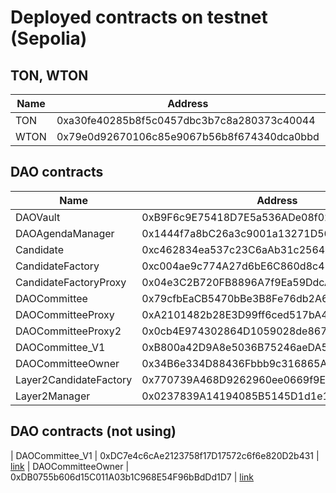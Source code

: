 # Deployed contracts on testnet (Sepolia)

## TON, WTON

| Name     | Address | link |
|----------|------|-------------------------------|
|  TON |  0xa30fe40285b8f5c0457dbc3b7c8a280373c40044     | [link](https://sepolia.etherscan.io/address/0xa30fe40285b8f5c0457dbc3b7c8a280373c40044)
|  WTON |  0x79e0d92670106c85e9067b56b8f674340dca0bbd     | [link](https://sepolia.etherscan.io/address/0x79e0d92670106c85e9067b56b8f674340dca0bbd)


## DAO contracts
| Name     | Address | link |
|----------|------|-------------------------------|
|  DAOVault |   0xB9F6c9E75418D7E5a536ADe08f0218196BB3eBa4    | [link](https://sepolia.etherscan.io/address/0xB9F6c9E75418D7E5a536ADe08f0218196BB3eBa4)
|  DAOAgendaManager        |  0x1444f7a8bC26a3c9001a13271D56d6fF36B44f08    | [link](https://sepolia.etherscan.io/address/0x1444f7a8bC26a3c9001a13271D56d6fF36B44f08)
|  Candidate        |  0xc462834ea537c23C6aAb31c2564dfE16e7CD37BD    | [link](https://sepolia.etherscan.io/address/0xc462834ea537c23C6aAb31c2564dfE16e7CD37BD)
|  CandidateFactory        | 0xc004ae9c774A27d6bE6C860d8c414AC697D4dc28     |[link](https://sepolia.etherscan.io/address/0xc004ae9c774A27d6bE6C860d8c414AC697D4dc28)
|  CandidateFactoryProxy        |  0x04e3C2B720FB8896A7f9Ea59DdcA85fD45189C7f    |[link](https://sepolia.etherscan.io/address/0x04e3C2B720FB8896A7f9Ea59DdcA85fD45189C7f)
|  DAOCommittee        | 0x79cfbEaCB5470bBe3B8Fe76db2A61Fc59e588C38     | [link](https://sepolia.etherscan.io/address/0x79cfbEaCB5470bBe3B8Fe76db2A61Fc59e588C38)
|  DAOCommitteeProxy        |  0xA2101482b28E3D99ff6ced517bA41EFf4971a386    |[link](https://sepolia.etherscan.io/address/0xA2101482b28E3D99ff6ced517bA41EFf4971a386)
|  DAOCommitteeProxy2        |  0x0cb4E974302864D1059028de86757Ca55D121Cb8    |[link](https://sepolia.etherscan.io/address/0x0cb4E974302864D1059028de86757Ca55D121Cb8)
|  DAOCommittee_V1        | 0xB800a42D9A8e5036B75246aeDA578DCe58f85B18     | [link](https://sepolia.etherscan.io/address/0xB800a42D9A8e5036B75246aeDA578DCe58f85B18)
|  DAOCommitteeOwner        | 0x34B6e334D88436Fbbb9c316865A1BA454769C090     | [link](https://sepolia.etherscan.io/address/0x34B6e334D88436Fbbb9c316865A1BA454769C090)
|  Layer2CandidateFactory        | 0x770739A468D9262960ee0669f9Eaf0db6E21F81A     | [link](https://sepolia.etherscan.io/address/0x770739A468D9262960ee0669f9Eaf0db6E21F81A)
|  Layer2Manager        | 0x0237839A14194085B5145D1d1e1E77dc92aCAF06     | [link](https://sepolia.etherscan.io/address/0x0237839A14194085B5145D1d1e1E77dc92aCAF06)


## DAO contracts (not using)
|  DAOCommittee_V1        |  0xDC7e4c6cAe2123758f17D17572c6f6e820D2b431    | [link](https://sepolia.etherscan.io/address/0xDC7e4c6cAe2123758f17D17572c6f6e820D2b431)
|  DAOCommitteeOwner        |  0xDB0755b606d15C011A03b1C968E54F96bBdDd1D7    | [link](https://sepolia.etherscan.io/address/0xDB0755b606d15C011A03b1C968E54F96bBdDd1D7)

